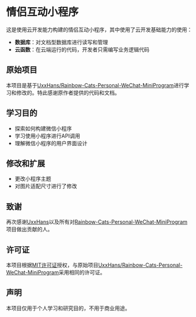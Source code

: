 # 情侣互动小程序

这是使用云开发能力构建的情侣互动小程序，其中使用了云开发基础能力的使用：
- **数据库**：对文档型数据库进行读写和管理
- **云函数**：在云端运行的代码，开发者只需编写业务逻辑代码

## 原始项目

本项目是基于[UxxHans/Rainbow-Cats-Personal-WeChat-MiniProgram](https://github.com/UxxHans/Rainbow-Cats-Personal-WeChat-MiniProgram)进行学习和修改的。特此感谢原作者提供的代码和文档。

## 学习目的

- 探索如何构建微信小程序
- 学习使用小程序进行API调用
- 理解微信小程序的用户界面设计

## 修改和扩展

- 更改小程序主题
- 对图片适配尺寸进行了修改

## 致谢

再次感谢[UxxHans](https://github.com/UxxHans)以及所有对[Rainbow-Cats-Personal-WeChat-MiniProgram](https://github.com/UxxHans/Rainbow-Cats-Personal-WeChat-MiniProgram)项目做出贡献的人。

## 许可证

本项目根据[MIT许可证](LICENSE)授权，与原始项目[UxxHans/Rainbow-Cats-Personal-WeChat-MiniProgram](https://github.com/UxxHans/Rainbow-Cats-Personal-WeChat-MiniProgram)采用相同的许可证。

## 声明

本项目仅用于个人学习和研究目的，不用于商业用途。

